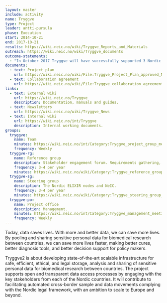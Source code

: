 ```yaml
---
layout: master
include: activity
name: Tryggve
type: Project
leader: antti-pursula
phase: Execution
start: 2014-10-21
end: 2017-10-21
results: https://wiki.neic.no/wiki/Tryggve_Reports_and_Materials
outreach: https://wiki.neic.no/wiki/Tryggve_documents
outcome-statements:
  - "In October 2017 Tryggve will have successfully supported 3 Nordic research projects using transnational sensitive data."
documents:
  - text: Project plan
    url: https://wiki.neic.no/wiki/File:Tryggve_Project_Plan_approved_Nov-2014.pdf
  - text: Collaboration agreement
    url: https://wiki.neic.no/wiki/File:Tryggve_collaboration_agreement.pdf
links:
  - text: External wiki
    url: https://wiki.neic.no/Tryggve
    description: Documentation, manuals and guides.
  - text: Newsletters
    url: https://wiki.neic.no/wiki/Tryggve_News
  - text: Internal wiki
    url: https://wiki.neic.no/int/Tryggve
    description: Internal working documents.
groups:
  tryggve:
    name: Team
    minutes: https://wiki.neic.no/int/Category:Tryggve_project_group_meetings
    frequency: Weekly
  tryggve-rg:
    name: Reference group
    description: Stakeholder engagement forum. Requirements gathering, outreach and quality assurance.
    frequency: 3-4 per year
    minutes: https://wiki.neic.no/wiki/Category:Tryggve_reference_group_meetings
  tryggve-sg:
    name: Steering group
    description: The Nordic ELIXIR nodes and NeIC.
    frequency: 3-4 per year
    minutes: https://wiki.neic.no/wiki/Category:Tryggve_steering_group_meetings
  tryggve-po:
    name: Project office
    description: Management.
    minutes: https://wiki.neic.no/int/Category:Tryggve_management_meetings
    frequency: Weekly
---
```

Today, data saves lives. With more and better data, we can save more lives. By
pooling and sharing sensitive personal data for biomedical research between
countries, we can save more lives faster, making better cures, better diagnosis
tools, and better decision support for policy makers.

Tryggve2 is about developing state-of-the-art scalable infrastructure for safe,
efficient, ethical, and legal storage, analysis and sharing of sensitive
personal data for biomedical research between countries. The project supports
open and transparent data access processes by engaging with the key stakeholders
from each of the Nordic countries. It will contribute to facilitating automated
cross-border sample and data movements complying with the Nordic legal
framework, with an ambition to scale to Europe and beyond.
